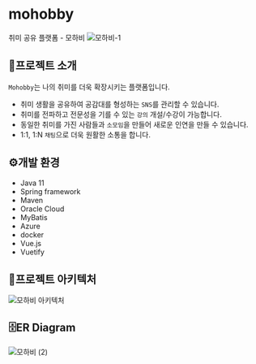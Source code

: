 # mohobby
취미 공유 플랫폼 - 모하비
![모하비-1](https://user-images.githubusercontent.com/105850728/217835546-ed9160b1-1748-4639-8a59-5f51efb5b4ce.jpg)


## 📁프로젝트 소개
`Mohobby`는 나의 취미를 더욱 확장시키는 플랫폼입니다.
- 취미 생활을 공유하여 공감대를 형성하는 `SNS`를 관리할 수 있습니다.
- 취미를 전파하고 전문성을 기를 수 있는 `강의` 개설/수강이 가능합니다.
- 동일한 취미를 가진 사람들과 `소모임`을 만들어 새로운 인연을 만들 수 있습니다. 
- 1:1, 1:N `채팅`으로 더욱 원활한 소통을 합니다.


## ⚙️개발 환경
- Java 11
- Spring framework
- Maven
- Oracle Cloud
- MyBatis
- Azure
- docker
- Vue.js
- Vuetify


## 🤖프로젝트 아키텍처
![모하비 아키텍처](https://user-images.githubusercontent.com/105850728/217985019-b417e373-f893-4ac7-a104-fdc24c97e287.jpg)


## 🗄️ER Diagram
![모하비 (2)](https://user-images.githubusercontent.com/105850728/217853051-bd058a08-c8c0-4d9a-8fee-7b99a5ef147b.png)
